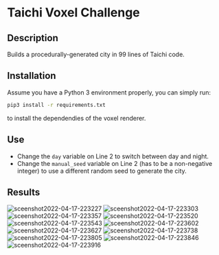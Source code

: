 # Taichi Voxel Challenge

## Description
Builds a procedurally-generated city in 99 lines of Taichi code.

## Installation

Assume you have a Python 3 environment properly, you can simply run:

```sh
pip3 install -r requirements.txt
```

to install the dependendies of the voxel renderer.

## Use
- Change the `day` variable on Line 2 to switch between day and night.
- Change the `manual_seed` variable on Line 2 (has to be a non-negative integer) to use a different random seed to generate the city.

## Results
![sceenshot2022-04-17-223227](https://user-images.githubusercontent.com/14038064/163751626-7ca171f7-bda9-4d27-8cc6-fa34b503fd3c.jpg)
![sceenshot2022-04-17-223303](https://user-images.githubusercontent.com/14038064/163751627-68a9fa01-601b-40a3-bb75-821f3e3c7df5.jpg)
![sceenshot2022-04-17-223357](https://user-images.githubusercontent.com/14038064/163751629-76b9338c-c954-429c-8d94-262727912b2c.jpg)
![sceenshot2022-04-17-223520](https://user-images.githubusercontent.com/14038064/163751630-954b7ea1-bd69-4039-a759-e287c24277b7.jpg)
![sceenshot2022-04-17-223543](https://user-images.githubusercontent.com/14038064/163751631-a16ef0d0-e0cd-4a17-a47b-a02737faa42f.jpg)
![sceenshot2022-04-17-223602](https://user-images.githubusercontent.com/14038064/163751618-7f73f54e-a6b1-484a-82b1-3c13e6761962.jpg)
![sceenshot2022-04-17-223627](https://user-images.githubusercontent.com/14038064/163751619-9827c230-76c0-4ed5-868e-ea9274fa83b0.jpg)
![sceenshot2022-04-17-223738](https://user-images.githubusercontent.com/14038064/163751620-92255057-f4bb-4038-8f61-052754b686a4.jpg)
![sceenshot2022-04-17-223805](https://user-images.githubusercontent.com/14038064/163751621-5081e831-5864-482c-ad23-318c647bd181.jpg)
![sceenshot2022-04-17-223846](https://user-images.githubusercontent.com/14038064/163751622-8ae62272-2a6f-4246-a5ed-75ae76b3cd93.jpg)
![sceenshot2022-04-17-223916](https://user-images.githubusercontent.com/14038064/163751623-d278a576-e5a5-42d7-adf4-d78e249968bb.jpg)
